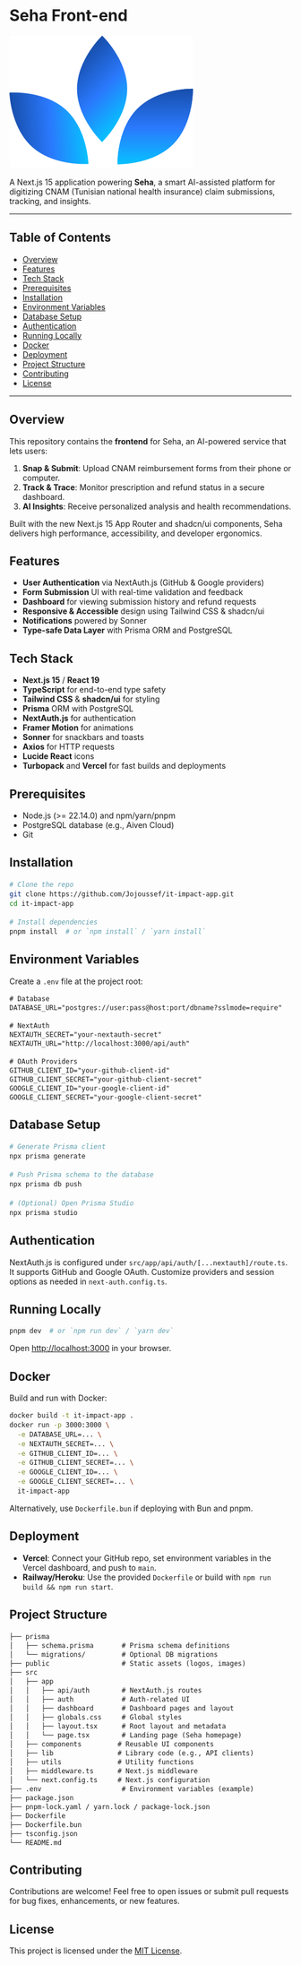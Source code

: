 # Seha Front-end

![Seha Logo](public/icon.svg)

A Next.js 15 application powering **Seha**, a smart AI-assisted platform for digitizing CNAM (Tunisian national health insurance) claim submissions, tracking, and insights.

---

## Table of Contents

- [Overview](#overview)
- [Features](#features)
- [Tech Stack](#tech-stack)
- [Prerequisites](#prerequisites)
- [Installation](#installation)
- [Environment Variables](#environment-variables)
- [Database Setup](#database-setup)
- [Authentication](#authentication)
- [Running Locally](#running-locally)
- [Docker](#docker)
- [Deployment](#deployment)
- [Project Structure](#project-structure)
- [Contributing](#contributing)
- [License](#license)

---

## Overview

This repository contains the **frontend** for Seha, an AI-powered service that lets users:

1. **Snap & Submit**: Upload CNAM reimbursement forms from their phone or computer.
2. **Track & Trace**: Monitor prescription and refund status in a secure dashboard.
3. **AI Insights**: Receive personalized analysis and health recommendations.

Built with the new Next.js 15 App Router and shadcn/ui components, Seha delivers high performance, accessibility, and developer ergonomics.

## Features

- **User Authentication** via NextAuth.js (GitHub & Google providers)
- **Form Submission** UI with real-time validation and feedback
- **Dashboard** for viewing submission history and refund requests
- **Responsive & Accessible** design using Tailwind CSS & shadcn/ui
- **Notifications** powered by Sonner
- **Type-safe Data Layer** with Prisma ORM and PostgreSQL

## Tech Stack

- **Next.js 15** / **React 19**
- **TypeScript** for end-to-end type safety
- **Tailwind CSS** & **shadcn/ui** for styling
- **Prisma** ORM with PostgreSQL
- **NextAuth.js** for authentication
- **Framer Motion** for animations
- **Sonner** for snackbars and toasts
- **Axios** for HTTP requests
- **Lucide React** icons
- **Turbopack** and **Vercel** for fast builds and deployments

## Prerequisites

- Node.js (>= 22.14.0) and npm/yarn/pnpm
- PostgreSQL database (e.g., Aiven Cloud)
- Git

## Installation

```bash
# Clone the repo
git clone https://github.com/Jojoussef/it-impact-app.git
cd it-impact-app

# Install dependencies
pnpm install  # or `npm install` / `yarn install`
```

## Environment Variables

Create a `.env` file at the project root:

```dotenv
# Database
DATABASE_URL="postgres://user:pass@host:port/dbname?sslmode=require"

# NextAuth
NEXTAUTH_SECRET="your-nextauth-secret"
NEXTAUTH_URL="http://localhost:3000/api/auth"

# OAuth Providers
GITHUB_CLIENT_ID="your-github-client-id"
GITHUB_CLIENT_SECRET="your-github-client-secret"
GOOGLE_CLIENT_ID="your-google-client-id"
GOOGLE_CLIENT_SECRET="your-google-client-secret"
```

## Database Setup

```bash
# Generate Prisma client
npx prisma generate

# Push Prisma schema to the database
npx prisma db push

# (Optional) Open Prisma Studio
npx prisma studio
```

## Authentication

NextAuth.js is configured under `src/app/api/auth/[...nextauth]/route.ts`. It supports GitHub and Google OAuth. Customize providers and session options as needed in `next-auth.config.ts`.

## Running Locally

```bash
pnpm dev  # or `npm run dev` / `yarn dev`
```

Open [http://localhost:3000](http://localhost:3000) in your browser.

## Docker

Build and run with Docker:

```bash
docker build -t it-impact-app .
docker run -p 3000:3000 \
  -e DATABASE_URL=... \
  -e NEXTAUTH_SECRET=... \
  -e GITHUB_CLIENT_ID=... \
  -e GITHUB_CLIENT_SECRET=... \
  -e GOOGLE_CLIENT_ID=... \
  -e GOOGLE_CLIENT_SECRET=... \
  it-impact-app
```

Alternatively, use `Dockerfile.bun` if deploying with Bun and pnpm.

## Deployment

- **Vercel**: Connect your GitHub repo, set environment variables in the Vercel dashboard, and push to `main`.
- **Railway/Heroku**: Use the provided `Dockerfile` or build with `npm run build && npm run start`.

## Project Structure

```
├── prisma
│   ├── schema.prisma       # Prisma schema definitions
│   └── migrations/         # Optional DB migrations
├── public                  # Static assets (logos, images)
├── src
│   ├── app
│   │   ├── api/auth        # NextAuth.js routes
│   │   ├── auth            # Auth-related UI
│   │   ├── dashboard       # Dashboard pages and layout
│   │   ├── globals.css     # Global styles
│   │   ├── layout.tsx      # Root layout and metadata
│   │   └── page.tsx        # Landing page (Seha homepage)
│   ├── components         # Reusable UI components
│   ├── lib                # Library code (e.g., API clients)
│   ├── utils              # Utility functions
│   ├── middleware.ts      # Next.js middleware
│   └── next.config.ts     # Next.js configuration
├── .env                    # Environment variables (example)
├── package.json
├── pnpm-lock.yaml / yarn.lock / package-lock.json
├── Dockerfile
├── Dockerfile.bun
├── tsconfig.json
└── README.md
```

## Contributing

Contributions are welcome! Feel free to open issues or submit pull requests for bug fixes, enhancements, or new features.

## License

This project is licensed under the [MIT License](LICENSE).

